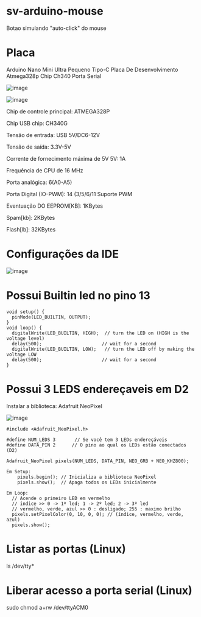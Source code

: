 # sv-arduino-mouse
Botao simulando "auto-click" do mouse

# Placa
Arduino Nano Mini Ultra Pequeno Tipo-C Placa De Desenvolvimento Atmega328p Chip Ch340 Porta Serial

![image](https://github.com/user-attachments/assets/eab1fb8d-1a04-469f-ac8f-1e0232afaf52)

![image](https://github.com/user-attachments/assets/2dfe554a-8053-442a-b3fe-2751bd58d134)

Chip de controle principal: ATMEGA328P

Chip USB chip: CH340G

Tensão de entrada: USB 5V/DC6-12V

Tensão de saída: 3.3V-5V

Corrente de fornecimento máxima de 5V 5V: 1A

Frequência de CPU de 16 MHz

Porta analógica: 6(A0-A5)

Porta Digital (IO-PWM): 14 (3/5/6/11 Suporte PWM

Eventuação DO EEPROM[KB]: 1KBytes

Spam[kb]: 2KBytes

Flash[lb]: 32KBytes

# Configurações da IDE
![image](https://github.com/user-attachments/assets/457cce0b-5ddc-49e8-91ae-4dbbf5436351)

# Possui Builtin led no pino 13

```
void setup() {
  pinMode(LED_BUILTIN, OUTPUT);
}
void loop() {
  digitalWrite(LED_BUILTIN, HIGH);  // turn the LED on (HIGH is the voltage level)
  delay(500);                      // wait for a second
  digitalWrite(LED_BUILTIN, LOW);   // turn the LED off by making the voltage LOW
  delay(500);                      // wait for a second
}
```

# Possui 3 LEDS endereçaveis em D2
Instalar a biblioteca: Adafruit NeoPixel

![image](https://github.com/user-attachments/assets/55ed3a9b-caa5-4583-9d12-8a1df993e2a6)

``` Arduino
#include <Adafruit_NeoPixel.h>

#define NUM_LEDS 3       // Se você tem 3 LEDs endereçáveis
#define DATA_PIN 2      // O pino ao qual os LEDs estão conectados (D2)

Adafruit_NeoPixel pixels(NUM_LEDS, DATA_PIN, NEO_GRB + NEO_KHZ800);

Em Setup:
    pixels.begin(); // Inicializa a biblioteca NeoPixel
    pixels.show();  // Apaga todos os LEDs inicialmente

Em Loop:
  // Acende o primeiro LED em vermelho
  // indice >> 0 -> 1º led; 1 -> 2º led; 2 -> 3º led
  // vermelho, verde, azul >> 0 : desligado; 255 : maximo brilho
  pixels.setPixelColor(0, 10, 0, 0); // (índice, vermelho, verde, azul)
  pixels.show();
```
# Listar as portas (Linux)
ls /dev/tty*

# Liberar acesso a porta serial (Linux)
sudo chmod a+rw /dev/ttyACM0

  
